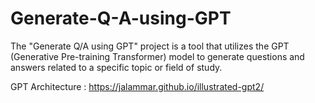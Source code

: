 # Generate-Q-A-using-GPT
The "Generate Q/A using GPT" project is a tool that utilizes the GPT (Generative Pre-training Transformer) model to generate questions and answers related to a specific topic or field of study.

GPT Architecture : https://jalammar.github.io/illustrated-gpt2/
